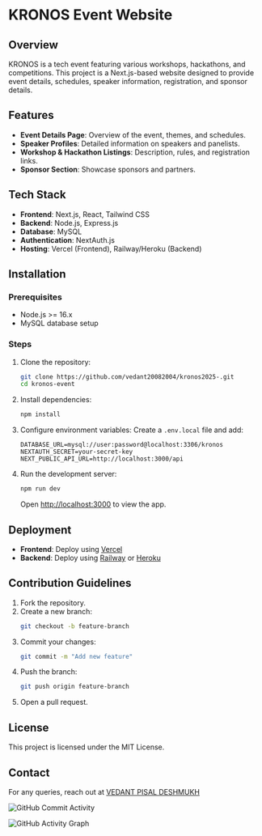 # KRONOS Event Website

## Overview

KRONOS is a tech event featuring various workshops, hackathons, and competitions. This project is a Next.js-based website designed to provide event details, schedules, speaker information, registration, and sponsor details.

## Features

- **Event Details Page**: Overview of the event, themes, and schedules.
- **Speaker Profiles**: Detailed information on speakers and panelists.
- **Workshop & Hackathon Listings**: Description, rules, and registration links.
- **Sponsor Section**: Showcase sponsors and partners.



## Tech Stack

- **Frontend**: Next.js, React, Tailwind CSS
- **Backend**: Node.js, Express.js
- **Database**: MySQL
- **Authentication**: NextAuth.js
- **Hosting**: Vercel (Frontend), Railway/Heroku (Backend)

## Installation

### Prerequisites

- Node.js >= 16.x
- MySQL database setup

### Steps

1. Clone the repository:
   ```bash
   git clone https://github.com/vedant20082004/kronos2025-.git
   cd kronos-event
   ```
2. Install dependencies:
   ```bash
   npm install
   ```
3. Configure environment variables:
   Create a `.env.local` file and add:
   ```env
   DATABASE_URL=mysql://user:password@localhost:3306/kronos
   NEXTAUTH_SECRET=your-secret-key
   NEXT_PUBLIC_API_URL=http://localhost:3000/api
   ```
4. Run the development server:
   ```bash
   npm run dev
   ```
   Open [http://localhost:3000](http://localhost:3000) to view the app.

## Deployment

- **Frontend**: Deploy using [Vercel](https://vercel.com/)
- **Backend**: Deploy using [Railway](https://railway.app/) or [Heroku](https://www.heroku.com/)

## Contribution Guidelines

1. Fork the repository.
2. Create a new branch:
   ```bash
   git checkout -b feature-branch
   ```
3. Commit your changes:
   ```bash
   git commit -m "Add new feature"
   ```
4. Push the branch:
   ```bash
   git push origin feature-branch
   ```
5. Open a pull request.

## License

This project is licensed under the MIT License.

## Contact

For any queries, reach out at [VEDANT PISAL DESHMUKH](mailto\:vedantpisaldeshmukh@gmail.com)

![GitHub Commit Activity](https://img.shields.io/github/commit-activity/m/vedant20082004/KRONOS2025)

![GitHub Activity Graph](https://github-readme-activity-graph.vercel.app/graph?username=vedant20082004&repo=KRONOS2025&theme=github-dark)



